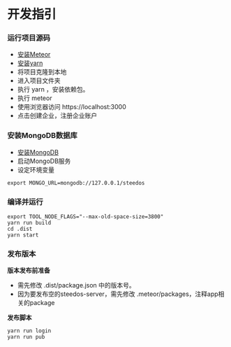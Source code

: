 # 开发指引

### 运行项目源码
- [安装Meteor](https://www.meteor.com/install)
- [安装yarn](https://yarnpkg.com/zh-Hant/)
- 将项目克隆到本地
- 进入项目文件夹
- 执行 yarn ，安装依赖包。
- 执行 meteor
- 使用浏览器访问 https://localhost:3000
- 点击创建企业，注册企业账户

### 安装MongoDB数据库
- [安装MongoDB](https://docs.mongodb.com/manual/administration/install-community/)
- 启动MongoDB服务
- 设定环境变量
```
export MONGO_URL=mongodb://127.0.0.1/steedos
```

### 编译并运行
```
export TOOL_NODE_FLAGS="--max-old-space-size=3800"
yarn run build
cd .dist
yarn start
```

### 发布版本
**版本发布前准备**
- 需先修改 .dist/package.json 中的版本号。
- 因为要发布空的steedos-server，需先修改 .meteor/packages，注释app相关的package

**发布脚本**
```
yarn run login
yarn run pub
```